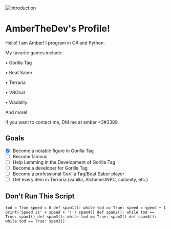 ![introduction](https://i.imgur.com/qbs9aaZ.jpeg)
# AmberTheDev's Profile!
Hello! I am Amber! I program in C# and Python.

My favorite games include:

• Gorilla Tag

• Beat Saber

• Terraria

• VRChat

• Wadality

And more!

If you want to contact me, DM me at amber <3#3389.

## Goals
- [x] Become a notable figure in Gorilla Tag
- [ ] Become famous
- [ ] Help Lemming in the Development of Gorilla Tag
- [ ] Become a developer for Gorilla Tag
- [ ] Become a professional Gorilla Tag/Beat Saber player
- [ ] Get every item in Terraria (vanilla, AlchemistNPC, calamity, etc.)

## Don't Run This Script
`
tod = True
speed = 0
def spam1():
 while tod == True:
  speed = speed + 1
  print('Speed is' + speed + '!')
  spam4()
def spam2():
 while tod == True:
  spam1()
def spam3():
 while tod == True:
  spam2()
def spam4():
 while tod == True:
  spam3()
`

